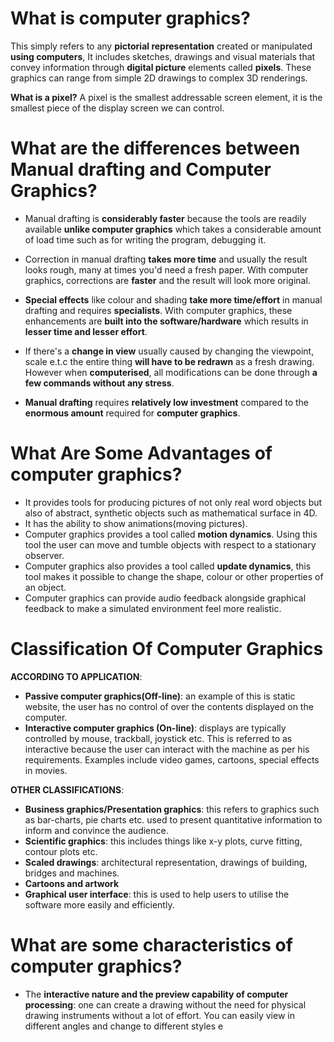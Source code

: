 # What is computer graphics?
This simply refers to any **pictorial representation** created or manipulated **using computers**, It includes sketches, drawings and visual materials that convey information through **digital picture** elements called **pixels**. These graphics can range from simple 2D drawings to complex 3D renderings.

**What is a pixel?**
A pixel is the smallest addressable screen element, it is the smallest piece of the display screen we can control.

# What are the differences between Manual drafting and Computer Graphics?
- Manual drafting is **considerably faster** because the tools are readily available **unlike computer graphics** which takes a considerable amount of load time such as for writing the program, debugging it.

- Correction in manual drafting **takes more time** and usually the result looks rough, many at times you'd need a fresh paper. With computer graphics, corrections are **faster** and the result will look more original.

- **Special effects** like colour and shading **take more time/effort** in manual drafting and requires **specialists**. With computer graphics, these enhancements are **built into the software/hardware** which results in **lesser time and lesser effort**.

- If there's a **change in view** usually caused by changing the viewpoint, scale e.t.c the entire thing **will have to be redrawn** as a fresh drawing. However when **computerised**, all modifications can be done through **a few commands without any stress**.

- **Manual drafting** requires **relatively low investment** compared to the **enormous amount** required for **computer graphics**.

# What Are Some Advantages of computer graphics?
- It provides tools for producing pictures of not only real word objects but also of abstract, synthetic objects such as mathematical surface in 4D.
- It has the ability to show animations(moving pictures).
- Computer graphics provides a tool called **motion dynamics**. Using this tool the user can move and tumble objects with respect to a stationary observer.
- Computer graphics also provides a tool called **update dynamics**, this tool makes it possible to change the shape, colour or other properties of an object.
- Computer graphics can provide audio feedback alongside graphical feedback to make a simulated environment feel more realistic.

# Classification Of Computer Graphics 
**ACCORDING TO APPLICATION**:
- **Passive computer graphics(Off-line)**: an example of this is static website, the user has no control of over the contents displayed on the computer.
- **Interactive computer graphics (On-line)**: displays are typically controlled by mouse, trackball, joystick etc. This is referred to as interactive because the user can interact with the machine as per his requirements. Examples include video games, cartoons, special effects in movies.

**OTHER CLASSIFICATIONS**:
- **Business graphics/Presentation graphics**: this refers to graphics such as bar-charts, pie charts etc. used to present quantitative information to inform and convince the audience.
- **Scientific graphics**: this includes things like x-y plots, curve fitting, contour plots etc.
- **Scaled drawings**: architectural representation, drawings of building, bridges and machines.
- **Cartoons and artwork**
- **Graphical user interface**: this is used to help users to utilise the software more easily and efficiently.
# What are some characteristics of computer graphics?
- The **interactive nature and the preview capability of computer processing**: one can create a drawing without the need for physical drawing instruments without a lot of effort. You can easily view in different angles and change to different styles e